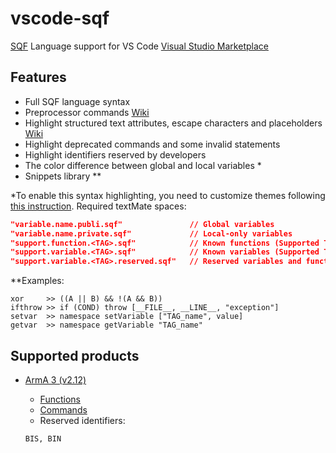 # vscode-sqf

[SQF](https://community.bistudio.com/wiki/SQF_syntax) Language support for VS Code
[Visual Studio Marketplace](https://marketplace.visualstudio.com/items?itemName=vlad333000.sqf)

## Features

* Full SQF language syntax
* Preprocessor commands [Wiki](https://community.bistudio.com/wiki/PreProcessor_Commands)
* Highlight structured text attributes, escape characters and placeholders [Wiki](https://community.bistudio.com/wiki/Structured_Text)
* Highlight deprecated commands and some invalid statements
* Highlight identifiers reserved by developers
* The color difference between global and local variables *
* Snippets library **

*To enable this syntax highlighting, you need to customize themes following [this instruction](https://code.visualstudio.com/docs/getstarted/themes#_customizing-a-color-theme). Required textMate spaces:

```json
"variable.name.publi.sqf"               // Global variables
"variable.name.private.sqf"             // Local-only variables
"support.function.<TAG>.sqf"            // Known functions (Supported TAGs listed below)
"support.variable.<TAG>.sqf"            // Known variables (Supported TAGs listed below)
"support.variable.<TAG>.reserved.sqf"   // Reserved variables and functions = may not exists (Supported TAGs listed below)
```

**Examples:

```text
xor     >> ((A || B) && !(A && B))
ifthrow >> if (COND) throw [__FILE__, __LINE__, "exception"]
setvar  >> namespace setVariable ["TAG_name", value]
getvar  >> namespace getVariable "TAG_name"
```

## Supported products

* [ArmA 3 (v2.12)](https://community.bistudio.com/wiki/Category:Arma_3:_Editing)
  * [Functions](https://community.bistudio.com/wiki/Category:Arma_3:_Functions)
  * [Commands](https://community.bistudio.com/wiki/Category:Scripting_Commands_Arma_3)
  * Reserved identifiers:

  ```text
  BIS, BIN
  ```
